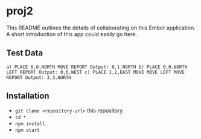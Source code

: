 # proj2

This README outlines the details of collaborating on this Ember application.
A short introduction of this app could easily go here.

## Test Data
`a)
PLACE 0,0,NORTH
MOVE
REPORT
Output: 0,1,NORTH
b)
PLACE 0,0,NORTH
LEFT
REPORT
Output: 0,0,WEST
c)
PLACE 1,2,EAST
MOVE
MOVE
LEFT
MOVE
REPORT
Output: 3,3,NORTH`

## Installation

* `git clone <repository-url>` this repository
* `cd *`
* `npm install`
* `npm start`

